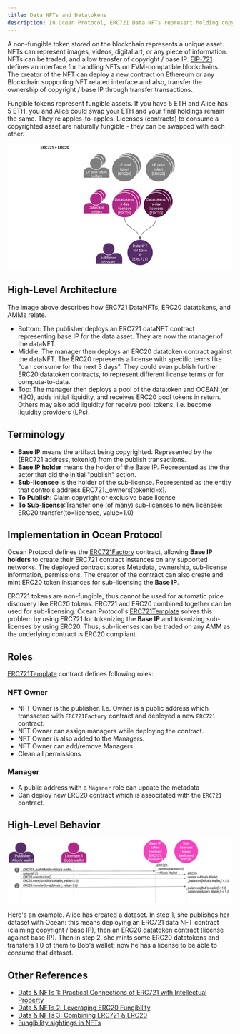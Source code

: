 ```yaml
---
title: Data NFTs and Datatokens
description: In Ocean Protocol, ERC721 Data NFTs represent holding copyright / base IP of a data asset, and ERC20 datatokens represent licenses to consume the data asset.
---
```


A non-fungible token stored on the blockchain represents a unique asset. NFTs can represent images, videos, digital art, or any piece of information. NFTs can be traded, and allow transfer of copyright / base IP. [EIP-721](https://eips.ethereum.org/EIPS/eip-721) defines an interface for handling NFTs on EVM-compatible blockchains. The creator of the NFT can deploy a new contract on Ethereum or any Blockchain supporting NFT related interface and also, transfer the ownership of copyright / base IP through transfer transactions.

Fungible tokens represent fungible assets. If you have 5 ETH and Alice has 5 ETH, you and Alice could swap your ETH and your final holdings remain the same. They're apples-to-apples. Licenses (contracts) to consume a copyrighted asset are naturally fungible - they can be swapped with each other.

![Data NFT and Datatoken](images/datanft-and-datatoken.png)


## High-Level Architecture

The image above describes how ERC721 DataNFTs, ERC20 datatokens, and AMMs relate.

- Bottom: The publisher deploys an ERC721 dataNFT contract representing base IP for the data asset. They are now the manager of the dataNFT.
- Middle: The manager then deploys an ERC20 datatoken contract against the dataNFT. The ERC20 represents a license with specific terms like "can consume for the next 3 days". They could even publish further ERC20 datatoken contracts, to represent different license terms or for compute-to-data.
- Top: The manager then deploys a pool of the datatoken and OCEAN (or H2O), adds initial liquidity, and receives ERC20 pool tokens in return. Others may also add liquidity for receive pool tokens, i.e. become liquidity providers (LPs).


## Terminology

- **Base IP** means the artifact being copyrighted. Represented by the {ERC721 address, tokenId} from the publish transactions.
- **Base IP holder** means the holder of the Base IP. Represented as the the actor that did the initial "publish" action.
- **Sub-licensee** is the holder of the sub-license. Represented as the entity that controls address ERC721.\_owners[tokenId=x].
- **To Publish**: Claim copyright or exclusive base license
- **To Sub-license**:Transfer one (of many) sub-licenses to new licensee: ERC20.transfer(to=licensee, value=1.0)

## Implementation in Ocean Protocol

Ocean Protocol defines the [ERC721Factory](https://github.com/oceanprotocol/contracts/blob/v4main/contracts/ERC721Factory.sol) contract, allowing **Base IP holders** to create their ERC721 contract instances on any supported networks. The deployed contract stores Metadata, ownership, sub-license information, permissions. The creator of the contract can also create and mint ERC20 token instances for sub-licensing the **Base IP**.

ERC721 tokens are non-fungible, thus cannot be used for automatic price discovery like ERC20 tokens. ERC721 and ERC20 combined together can be used for sub-licensing. Ocean Protocol's [ERC721Template](https://github.com/oceanprotocol/contracts/blob/v4main/contracts/templates/ERC721Template.sol) solves this problem by using ERC721 for tokenizing the **Base IP** and tokenizing sub-licenses by using ERC20. Thus, sub-licenses can be traded on any AMM as the underlying contract is ERC20 compliant.

## Roles

[ERC721Template](https://github.com/oceanprotocol/contracts/blob/v4Hardhat/contracts/templates/ERC721Template.sol) contract defines following roles:

### NFT Owner

- NFT Owner is the publisher. I.e. Owner is a public address which transacted with `ERC721Factory` contract and deployed a new `ERC721` contract.
- NFT Owner can assign managers while deploying the contract.
- NFT Owner is also added to the Managers.
- NFT Owner can add/remove Managers.
- Clean all permissions

### Manager

- A public address with a `Maganer` role can update the metadata
- Can deploy new ERC20 contract which is associtated with the `ERC721` contract.

## High-Level Behavior

![Image 2](images/use-case.png)

Here's an example. Alice has created a dataset. In step 1, she publishes her dataset with Ocean: this means deploying an ERC721 data NFT contract (claiming copyright / base IP), then an ERC20 datatoken contract (license against base IP). Then in step 2, she mints some ERC20 datatokens and transfers 1.0 of them to Bob's wallet; now he has a license to be able to consume that dataset.

## Other References

- [Data & NFTs 1: Practical Connections of ERC721 with Intellectual Property](https://blog.oceanprotocol.com/nfts-ip-1-practical-connections-of-erc721-with-intellectual-property-dc216aaf005d)
- [Data & NFTs 2: Leveraging ERC20 Fungibility](https://blog.oceanprotocol.com/nfts-ip-2-leveraging-erc20-fungibility-bcee162290e3)
- [Data & NFTs 3: Combining ERC721 & ERC20](https://blog.oceanprotocol.com/nfts-ip-3-combining-erc721-erc20-b69ea659115e)
- [Fungibility sightings in NFTs](https://blog.oceanprotocol.com/on-difficult-to-explain-fungibility-sightings-in-nfts-26bc18620f70)
